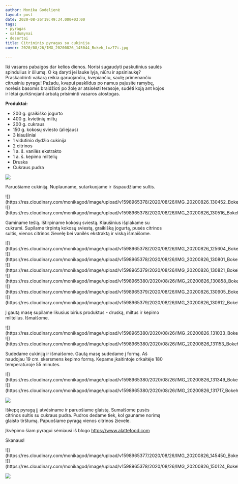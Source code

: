 ```yaml
---
author: Monika Godelienė
layout: post
date: 2020-08-26T19:49:34.000+03:00
tags:
- pyragas
- saldumynai
- desertai
title: Citrininis pyragas su cukinija
cover: 2020/08/26/IMG_20200826_145044_Bokeh_lxz77i.jpg

---
```

Iki vasaros pabaigos dar kelios dienos. Norisi sugaudyti paskutinius saulės spindulius ir šilumą. O ką daryti jei lauke lyja, niūru ir apsiniaukę? Praskaidrinti vakarą reikia garuojančiu, kvepiančiu, saulę primenančiu citrusiniu pyragu! Pažadu, kvapui pasklidus po namus pajusite ramybę, norėsis basomis braidžioti po žolę ar atsisėsti terasoje, sudėti koją ant kojos ir lėtai gurkšnojant arbatą prisiminti vasaros atostogas.

**Produktai:**

* 200 g. graikiško jogurto
* 400 g. kvietinių miltų
* 200 g. cukraus
* 150 g. kokosų sviesto (aliejaus)
* 3 kiaušiniai
* 1 vidutinio dydžio cukinija
* 2 citrinos
* 1 a. š. vanilės ekstrakto
* 1 a. š. kepimo miltelių
* Druska
* Cukraus pudra

![](https://res.cloudinary.com/monikagod/image/upload/v1598965378/2020/08/26/IMG_20200826_125157_Bokeh_ayuh0e.jpg)

Paruošiame cukiniją. Nuplauname, sutarkuojame ir išspaudžiame sultis.

<div class="row">
<div class="six columns" markdown="1">
![](https://res.cloudinary.com/monikagod/image/upload/v1598965378/2020/08/26/IMG_20200826_130452_Bokeh_hh8n9j.jpg)
</div>
<div class="six columns" markdown="1">
![](https://res.cloudinary.com/monikagod/image/upload/v1598965378/2020/08/26/IMG_20200826_130516_Bokeh_whjssw.jpg)
</div>
</div>

Gaminame tešlą. Ištirpiname kokosų sviestą. Kiaušinius išplakame su cukrumi. Supilame tirpintą kokosų sviestą, graikišką jogurtą, pusės citrinos sultis, vienos citrinos žievelę bei vanilės ekstraktą ir viską išmaišome.

<div class="row">
<div class="six columns" markdown="1">
![](https://res.cloudinary.com/monikagod/image/upload/v1598965378/2020/08/26/IMG_20200826_125604_Bokeh_q7yunh.jpg)
</div>
<div class="six columns" markdown="1">
![](https://res.cloudinary.com/monikagod/image/upload/v1598965378/2020/08/26/IMG_20200826_130801_Bokeh_tdlghi.jpg)
</div>
</div>

<div class="row">
<div class="six columns" markdown="1">
![](https://res.cloudinary.com/monikagod/image/upload/v1598965379/2020/08/26/IMG_20200826_130821_Bokeh_zihbhn.jpg)
</div>
<div class="six columns" markdown="1">
![](https://res.cloudinary.com/monikagod/image/upload/v1598965380/2020/08/26/IMG_20200826_130858_Bokeh_m2clxl.jpg)
</div>
</div>

<div class="row">
<div class="six columns" markdown="1">
![](https://res.cloudinary.com/monikagod/image/upload/v1598965379/2020/08/26/IMG_20200826_130905_Bokeh_kyyuxb.jpg)
</div>
<div class="six columns" markdown="1">
![](https://res.cloudinary.com/monikagod/image/upload/v1598965379/2020/08/26/IMG_20200826_130912_Bokeh_ebziku.jpg)
</div>
</div>

Į gautą masę supilame likusius birius produktus - druską, miltus ir kepimo miltelius. Išmaišome.

<div class="row">
<div class="six columns" markdown="1">
![](https://res.cloudinary.com/monikagod/image/upload/v1598965380/2020/08/26/IMG_20200826_131033_Bokeh_uaq2ai.jpg)
</div>
<div class="six columns" markdown="1">
![](https://res.cloudinary.com/monikagod/image/upload/v1598965380/2020/08/26/IMG_20200826_131153_Bokeh_jvu8lv.jpg)
</div>
</div>

Sudedame cukiniją ir išmaišome. Gautą masę sudedame į formą. Aš naudojau 19 cm. skersmens kepimo formą. Kepame įkaitintoje orkaitėje 180 temperatūroje 55 minutes.

<div class="row">
<div class="six columns" markdown="1">
![](https://res.cloudinary.com/monikagod/image/upload/v1598965380/2020/08/26/IMG_20200826_131349_Bokeh_anfhe5.jpg)
</div>
<div class="six columns" markdown="1">
![](https://res.cloudinary.com/monikagod/image/upload/v1598965380/2020/08/26/IMG_20200826_131717_Bokeh_ecgarg.jpg)
</div>
</div>

![](https://res.cloudinary.com/monikagod/image/upload/v1598965381/2020/08/26/IMG_20200826_131928_Bokeh_ym6snw.jpg)

Iškepę pyragą jį atvėsiname ir paruošiame glaistą. Sumaišome pusės citrinos sultis su cukraus pudra. Pudros dedame tiek, kol gauname norimą glaisto tirštumą. Papuošiame pyragą vienos citrinos žievele.

Įkvėpimo šiam pyragui sėmiausi iš blogo https://www.alattefood.com

Skanaus!

<div class="row">
<div class="six columns" markdown="1">
![](https://res.cloudinary.com/monikagod/image/upload/v1598965377/2020/08/26/IMG_20200826_145450_Bokeh_yvxkmg.jpg) 
</div>
<div class="six columns" markdown="1">
![](https://res.cloudinary.com/monikagod/image/upload/v1598965378/2020/08/26/IMG_20200826_150124_Bokeh_ujzpjz.jpg)
</div>
</div>

![](https://res.cloudinary.com/monikagod/image/upload/v1598965377/2020/08/26/IMG_20200826_145044_Bokeh_lxz77i.jpg)